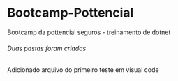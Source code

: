 # Bootcamp-Pottencial
Bootcamp da pottencial seguros - treinamento de dotnet



###### Duas pastas foram criadas 

Adicionado arquivo do primeiro teste em visual code
